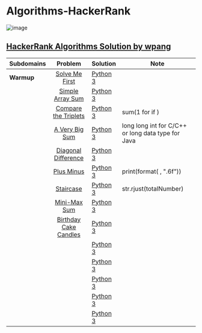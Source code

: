 # Algorithms-HackerRank

![image](https://user-images.githubusercontent.com/42813309/48362809-7cd82380-e672-11e8-8680-4c7550ded3f4.png)

## [HackerRank Algorithms Solution by wpang](https://www.hackerrank.com/domains/algorithms)

|Subdomains       | Problem     | Solution     | Note  |
|:------------- |:-------------:|:-------|-----|
|**Warmup**|[Solve Me First](https://www.hackerrank.com/challenges/solve-me-first/problem)|[Python 3](https://github.com/veagy/Algorithms-HackerRank/blob/master/Warmup/Solve%20Me%20First)||
||[Simple Array Sum](https://www.hackerrank.com/challenges/simple-array-sum/problem)|[Python 3](https://github.com/veagy/Algorithms-HackerRank/blob/master/Warmup/Simple%20Array%20Sum)||
||[Compare the Triplets](https://www.hackerrank.com/challenges/compare-the-triplets/problem)|[Python 3](https://github.com/veagy/Algorithms-HackerRank/blob/master/Warmup/Compare%20the%20Triplets)|sum(1 for  if  )|
||[A Very Big Sum](https://www.hackerrank.com/challenges/a-very-big-sum/problem)|[Python 3](https://github.com/veagy/Algorithms-HackerRank/blob/master/Warmup/A%20Very%20Big%20Sum)|long long int for C/C++ or long data type for Java|
||[Diagonal Difference](https://www.hackerrank.com/challenges/diagonal-difference/problem)|[Python 3](https://github.com/veagy/Algorithms-HackerRank/blob/master/Warmup/Diagonal%20Difference)||
||[Plus Minus](https://www.hackerrank.com/challenges/plus-minus/problem)|[Python 3](https://github.com/veagy/Algorithms-HackerRank/blob/master/Warmup/Plus%20Minus)|print(format( , ".6f"))|
||[Staircase](https://www.hackerrank.com/challenges/staircase/problem)|[Python 3](https://github.com/veagy/Algorithms-HackerRank/blob/master/Warmup/Staircase)|str.rjust(totalNumber)|
||[Mini-Max Sum](https://www.hackerrank.com/challenges/mini-max-sum/problem)|[Python 3](https://github.com/veagy/Algorithms-HackerRank/blob/master/Warmup/Mini-Max%20Sum)||
||[Birthday Cake Candles](https://www.hackerrank.com/challenges/birthday-cake-candles/problem)|[Python 3](https://github.com/veagy/Algorithms-HackerRank/blob/master/Warmup/Birthday%20Cake%20Candles)||
||[]()|[Python 3]()||
||[]()|[Python 3]()||
||[]()|[Python 3]()||
||[]()|[Python 3]()||
||[]()|[Python 3]()||

